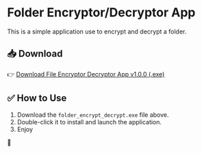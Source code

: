 # Folder Encryptor/Decryptor App

This is a simple application use to encrypt and decrypt a folder.

## 📥 Download

👉 [Download File Encryptor Decryptor App v1.0.0 (.exe)](https://github.com/umgaddafi/folder-encryptor-decryptor/releases/download/v1.0.0/Encryptor_Decryptor.exe)

## ✅ How to Use

1. Download the `folder_encrypt_decrypt.exe` file above.
2. Double-click it to install and launch the application.
3. Enjoy


🛑 

